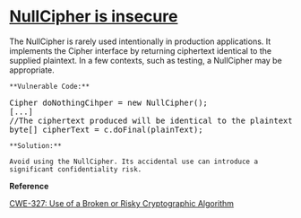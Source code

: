 # [NullCipher is insecure](https://find-sec-bugs.github.io/bugs.htm#NULL_CIPHER)

The NullCipher is rarely used intentionally in production applications. It implements the Cipher interface by returning ciphertext
identical to the supplied plaintext. In a few contexts, such as testing, a NullCipher may be appropriate.

    **Vulnerable Code:**  

<pre>Cipher doNothingCihper = new NullCipher();
[...]
//The ciphertext produced will be identical to the plaintext.
byte[] cipherText = c.doFinal(plainText);</pre>

    **Solution:**  

    Avoid using the NullCipher. Its accidental use can introduce a significant confidentiality risk.

**Reference**  

[CWE-327: Use of a Broken or Risky Cryptographic Algorithm](https://cwe.mitre.org/data/definitions/327.html)